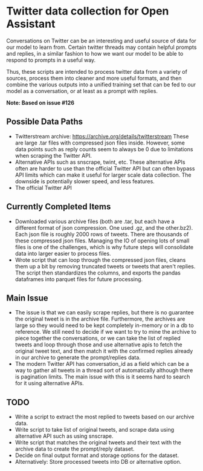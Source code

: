 # Twitter data collection for Open Assistant

Conversations on Twitter can be an interesting and useful source of data for our model to learn from. Certain twitter threads may contain helpful prompts and replies, in a similar fashion to how we want our model to be able to respond to prompts in a useful way.

Thus, these scripts are intended to process twitter data from a variety of sources, process them into cleaner and more useful formats, and then combine the various outputs into a unified training set that can be fed to our model as a conversation, or at least as a prompt with replies.

**Note: Based on issue #126**

## Possible Data Paths
- Twitterstream archive: https://archive.org/details/twitterstream
These are large .tar files with compressed json files inside. However, some data points such as reply counts seem to always be 0 due to limitations when scraping the Twitter API.
- Alternative APIs such as snscrape, twint, etc.
These alternative APIs often are harder to use than the official Twitter API but can often bypass API limits which can make it useful for larger scale data collection. The downside is potentially slower speed, and less features.
- The official Twitter API

## Currently Completed Items
- Downloaded various archive files (both are .tar, but each have a different format of json compression. One used .gz, and the other.bz2). Each json file is roughly 2000 rows of tweets. There are thousands of these compressed json files. Managing the IO of opening lots of small files is one of the challenges, which is why future steps will consolidate data into larger easier to process files.
- Wrote script that can loop through the compressed json files, cleans them up a bit by removing truncated tweets or tweets that aren't replies. The script then standardizes the columns, and exports the pandas dataframes into parquet files for future processing.

## Main Issue
- The issue is that we can easily scrape replies, but there is no guarantee the original tweet is in the archive file. Furthermore, the archives are large so they would need to be kept completely in-memory or in a db to reference. We still need to decide if we want to try to mine the archive to piece together the conversations, or we can take the list of replied tweets and loop through those and use alternative apis to fetch the original tweet text, and then match it with the confirmed replies already in our archive to generate the prompt/replies data.
- The modern Twitter API has conversation_id as a field which can be a way to gather all tweets in a thread sort of automatically although there is pagination limits. The main issue with this is it seems hard to search for it using alternative APIs. 

## TODO
- Write a script to extract the most replied to tweets based on our archive data. 
- Write script to take list of original tweets, and scrape data using alternative API such as using snscrape.
- Write script that matches the original tweets and their text with the archive data to create the prompt/reply dataset.
- Decide on final output format and storage options for the dataset.
- Alternatively: Store processed tweets into DB or alternative option.